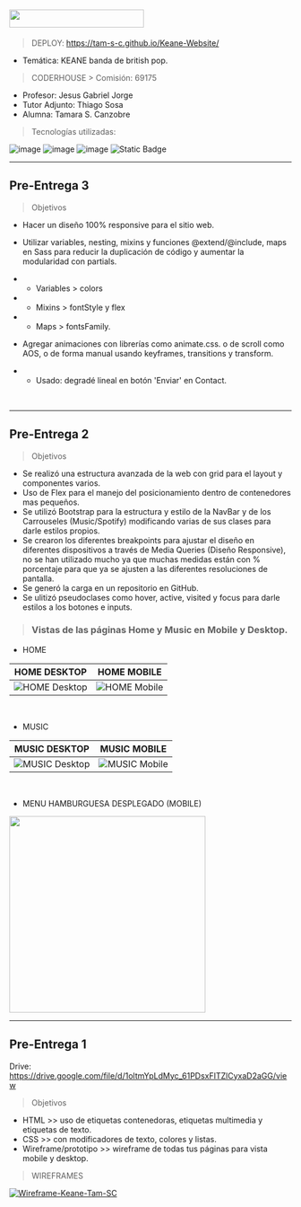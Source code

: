 <h1><img src="https://img.shields.io/badge/CURSO-DESARROLLO WEB-32286E?logo=null&logoColor=black&style=flat" width="240" height="32"/></h1>

> DEPLOY: https://tam-s-c.github.io/Keane-Website/
* Temática: KEANE banda de british pop.

> CODERHOUSE > Comisión: 69175

* Profesor: Jesus Gabriel Jorge
* Tutor Adjunto: Thiago Sosa
* Alumna: Tamara S. Canzobre

> Tecnologías utilizadas:

![image](https://github.com/user-attachments/assets/09bb3851-8f1c-44b2-a0f1-330181e7aad1)
![image](https://github.com/user-attachments/assets/e27f4435-1fa4-43b0-93a4-9f2da115d562)
![image](https://github.com/user-attachments/assets/1767df44-aa42-441c-ba84-d0ac373df9ed)
![Static Badge](https://img.shields.io/badge/Sass-%23CC6699?logo=sass&logoColor=white)

<hr>

<h2>Pre-Entrega 3</h2>

> Objetivos
- Hacer un diseño 100% responsive para el sitio web.

- Utilizar variables, nesting, mixins y funciones @extend/@include, maps en Sass para reducir la duplicación de código y aumentar la modularidad con partials.
- - Variables > colors
- - Mixins > fontStyle y flex
- - Maps > fontsFamily.

- Agregar animaciones con librerías como animate.css. o de scroll como AOS, o de forma manual usando keyframes, transitions y transform.
- - Usado: degradé lineal en botón 'Enviar' en Contact.


<br>

<hr>

<h2>Pre-Entrega 2</h2>

> Objetivos
- Se realizó una estructura avanzada de la web con grid para el layout y componentes varios.
- Uso de Flex para el manejo del posicionamiento dentro de contenedores mas pequeños.
- Se utilizó Bootstrap para la estructura y estilo de la NavBar y de los Carrouseles (Music/Spotify) modificando varias de sus clases para darle estilos propios.
- Se crearon los diferentes breakpoints para ajustar el diseño en diferentes dispositivos a través de Media Queries (Diseño Responsive), no se han utilizado mucho ya que muchas medidas están con % porcentaje para que ya se ajusten a las diferentes resoluciones de pantalla.
- Se generó la carga en un repositorio en GitHub.
- Se ulitizó pseudoclases como hover, active, visited y focus para darle estilos a los botones e inputs.

> <h3>Vistas de las páginas Home y Music en Mobile y Desktop.</h3>

- HOME

| **HOME DESKTOP** | **HOME MOBILE** |
|:--:|:--:|
| ![HOME Desktop](https://i.postimg.cc/zfKLqSG5/desk1-1.png) | ![HOME Mobile](https://i.postimg.cc/kgV6pdr2/mob2-1.png) |

<br>

- MUSIC

| **MUSIC DESKTOP** | **MUSIC MOBILE** |
|:--:|:--:|
| ![MUSIC Desktop](https://i.postimg.cc/pLghN1xq/mob2-2.png) | ![MUSIC Mobile](https://i.postimg.cc/Kvp3f8WX/desk1-2.png) |

<br>

- MENU HAMBURGUESA DESPLEGADO (MOBILE)

<a href="https://postimg.cc/rdhVYpCy">
   <img src="https://i.postimg.cc/wvz1My1N/mob3.png" width="350" />
</a>

<hr>

<h2>Pre-Entrega 1</h2>

Drive: https://drive.google.com/file/d/1oltmYpLdMyc_61PDsxFITZlCyxaD2aGG/view

> Objetivos
- HTML >> uso de etiquetas contenedoras, etiquetas multimedia y etiquetas de texto.
- CSS  >> con modificadores de texto, colores y listas.
- Wireframe/prototipo >> wireframe de todas tus páginas para vista mobile y desktop.

> WIREFRAMES

<a href='https://i.postimg.cc/HTWN22SK/Wireframe-Keane-Tam-SC.png' target='_blank'><img src='https://i.postimg.cc/TKVnC5wp/Wireframe-Keane-Tam-SC.png' border='0'  alt='Wireframe-Keane-Tam-SC'/></a>




